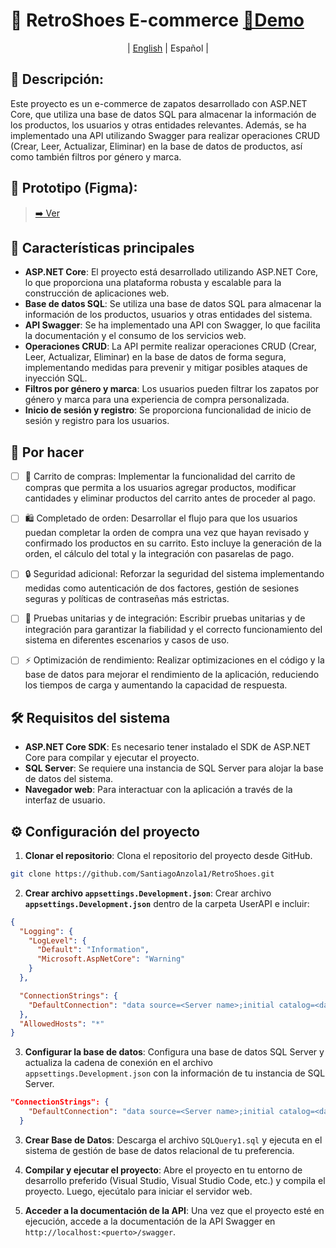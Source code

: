 # 👟 RetroShoes E-commerce [🔗Demo](http://www.retroshoes.somee.com/)

<p align="center">
  | <a href=READMEEN.md>English</a> | 
    <span>Español</span> |
</p>
<be>

## 📃 Descripción:
Este proyecto es un e-commerce de zapatos desarrollado con ASP.NET Core, que utiliza una base de datos SQL para almacenar la información de los productos, los usuarios y otras entidades relevantes. Además, se ha implementado una API utilizando Swagger para realizar operaciones CRUD (Crear, Leer, Actualizar, Eliminar) en la base de datos de productos, así como también filtros por género y marca.

## 🎨 Prototipo (Figma):
 > [➡️ Ver](https://www.figma.com/file/GrSZEXsHGsxIMm6Aj6h9EA/Untitled-(Copy)?type=design&node-id=0%3A1&mode=design&t=4MZctDs8eVDLBooF-1)


## 🚀 Características principales

- **ASP.NET Core**: El proyecto está desarrollado utilizando ASP.NET Core, lo que proporciona una plataforma robusta y escalable para la construcción de aplicaciones web.
- **Base de datos SQL**: Se utiliza una base de datos SQL para almacenar la información de los productos, usuarios y otras entidades del sistema.
- **API Swagger**: Se ha implementado una API con Swagger, lo que facilita la documentación y el consumo de los servicios web.
- **Operaciones CRUD**: La API permite realizar operaciones CRUD (Crear, Leer, Actualizar, Eliminar) en la base de datos de forma segura, implementando medidas para prevenir y mitigar posibles ataques de inyección SQL.
- **Filtros por género y marca**: Los usuarios pueden filtrar los zapatos por género y marca para una experiencia de compra personalizada.
- **Inicio de sesión y registro**: Se proporciona funcionalidad de inicio de sesión y registro para los usuarios.

## 📝 Por hacer 
  - [ ] 🛒 Carrito de compras: Implementar la funcionalidad del carrito de compras que permita a los usuarios agregar productos, modificar cantidades y eliminar productos del carrito antes de proceder al pago.

 - [ ] 🛍️ Completado de orden: Desarrollar el flujo para que los usuarios puedan completar la orden de compra una vez que hayan revisado y confirmado los productos en su carrito. Esto incluye la generación de la orden, el cálculo del total y la integración con pasarelas de pago.

 - [ ] 🔒 Seguridad adicional: Reforzar la seguridad del sistema implementando medidas como autenticación de dos factores, gestión de sesiones seguras y políticas de contraseñas más estrictas.

 - [ ] 🧪 Pruebas unitarias y de integración: Escribir pruebas unitarias y de integración para garantizar la fiabilidad y el correcto funcionamiento del sistema en diferentes escenarios y casos de uso.

 - [ ] ⚡ Optimización de rendimiento: Realizar optimizaciones en el código y la base de datos para mejorar el rendimiento de la aplicación, reduciendo los tiempos de carga y aumentando la capacidad de respuesta.


## 🛠️ Requisitos del sistema

- **ASP.NET Core SDK**: Es necesario tener instalado el SDK de ASP.NET Core para compilar y ejecutar el proyecto.
- **SQL Server**: Se requiere una instancia de SQL Server para alojar la base de datos del sistema.
- **Navegador web**: Para interactuar con la aplicación a través de la interfaz de usuario.

## ⚙️ Configuración del proyecto

1. **Clonar el repositorio**: Clona el repositorio del proyecto desde GitHub.

```bash
git clone https://github.com/SantiagoAnzola1/RetroShoes.git
```

2. **Crear archivo `appsettings.Development.json`**: Crear archivo **`appsettings.Development.json`** dentro de la carpeta UserAPI e incluir:
```json
{
  "Logging": {
    "LogLevel": {
      "Default": "Information",
      "Microsoft.AspNetCore": "Warning"
    }
  },

  "ConnectionStrings": {
    "DefaultConnection": "data source=<Server name>;initial catalog=<database name>;User Id=<user id/ username>;Password=<password>"
  },
  "AllowedHosts": "*"
}
```
3. **Configurar la base de datos**: Configura una base de datos SQL Server y actualiza la cadena de conexión en el archivo `appsettings.Development.json` con la información de tu instancia de SQL Server.

```json
"ConnectionStrings": {
    "DefaultConnection": "data source=<Server name>;initial catalog=<database name>;User Id=<user id/ username>;Password=<password>"
  }
```
3. **Crear Base de Datos**: Descarga el archivo `SQLQuery1.sql` y ejecuta en el sistema de gestión de base de datos relacional de tu preferencia. 

4. **Compilar y ejecutar el proyecto**: Abre el proyecto en tu entorno de desarrollo preferido (Visual Studio, Visual Studio Code, etc.) y compila el proyecto. Luego, ejecútalo para iniciar el servidor web.

5. **Acceder a la documentación de la API**: Una vez que el proyecto esté en ejecución, accede a la documentación de la API Swagger en `http://localhost:<puerto>/swagger`.


